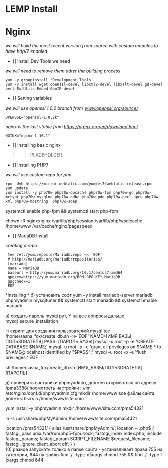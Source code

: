 LEMP Install
========================
# Nginx

*we will build the most recent version from source with custom modules to have http/2 enabled*  

* [] Install Dev Tools we need  

*we will need to remove them adter the building process*

	yum -y groupinstall 'Development Tools'
	yum -y install wget openssl-devel libxml2-devel libxslt-devel gd-devel perl-ExtUtils-Embed GeoIP-devel

 * [] Setting variables  

*we will use openssl 1.0.2 branch from www.openssl.org/source/* 

	OPENSSL="openssl-1.0.2k"

*nginx is the last stable from https://nginx.org/en/download.html* 
	
	NGINX="nginx-1.16.1"

* [] Installing basic nginx

>> PLACEHOLDER 
  
* [] Installing PHP7

*we will use custom repo for php* 

	rpm -Uvh https://mirror.webtatic.com/yum/el7/webtatic-release.rpm
	yum update
	yum install -y php70w php70w-opcache php70w-fpm php70w-gd php70w-mcrypt php70w-mysqlnd php70w-odbc php70w-pdo php70w-pecl-apcu php70w-xml php70w-mbstring  php70w-soap  
	 
  
 systemctl enable php-fpm && systemctl start php-fpm

 chown -R nginx:nginx /var/lib/php/session /var/lib/php/wsdlcache /home/www /var/cache/nginx/pagespeed

  * [] MariaDB Install

*creating a repo*

	 tee /etc/yum.repos.d/Mariadb.repo <<-'EOF' 
	 # http://mariadb.org/mariadb/repositories/
	 [mariadb]  
	 name = MariaDB  
	 baseurl = http://yum.mariadb.org/10.1/centos7-amd64  
	 gpgkey=https://yum.mariadb.org/RPM-GPG-KEY-MariaDB  
	 gpgcheck=1  
	 EOF
	 
*installing *
 б) установить софт
 yum -y install mariadb-server mariadb phpmyadmin mysqltuner &&
 systemctl start mariadb &&
 systemctl enable mariadb
 
  
 в) создать пароль mysql рут, Y на все вопросы дальше
 mysql_secure_installation  
 
  
 г) скрипт для создания пользователей mysql
 tee /home/sasha_fox/create_db.sh <<-'EOF'
 NAME=[ИМЯ БАЗЫ, ПОЛЬЗОВАТЕЛЯ]
 PASS=[ПАРОЛЬ БАЗЫ]
 mysql -u root -p -e 'CREATE DATABASE $NAME;'
 mysql -u root -p -e 'grant all privileges on $NAME.* to $NAME@localhost identified by "$PASS";'
 mysql -u root -p -e 'flush privileges;'
 EOF

 sh /home/sasha_fox/create_db.sh [ИМЯ_БАЗЫ/ПОЛЬЗОВАТЕЛЯ] [ПАРОЛЬ]
 
  
 д) проверить настройки phpmyadmin, должен открываться по адресу /pma3388/
 посмотреть настройки : vim /etc/nginx/conf.d/phpmyadmin.cfg
  mkdir /home/www
 все файлы сайта должны быть в /home/www/site.com
   
 

 yum install -y phpmyadmin
 mkdir /home/www/site.com/pma54321
 
  
 ln -s /usr/share/phpMyAdmin/ /home/www/site.com/pma54321
 
  
 location /pma54321/ {
         alias /usr/share/phpMyAdmin/;
         location ~ \.php$ {
                 fastcgi_pass unix:/var/run/php5-fpm.sock;
                 fastcgi_index index.php;
                 include fastcgi_params;
                 fastcgi_param SCRIPT_FILENAME $request_filename;
                 fastcgi_ignore_client_abort off;
                 }
 }    
 10) разное
 запускать только в папке сайта - устанавливает права 755 на категории, 644 на файлы
 find ./ -type d|xargs chmod 755 && find ./ -type f |xargs chmod 644  
 